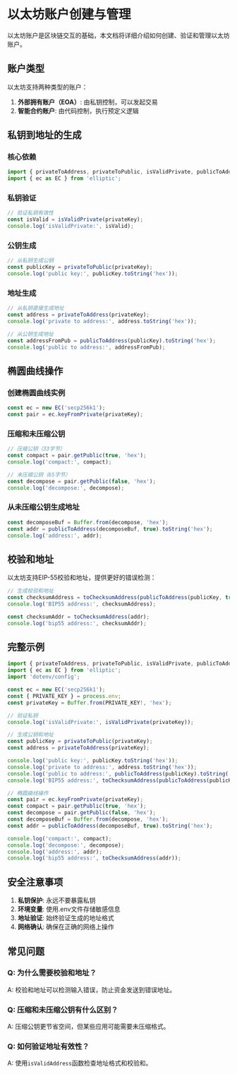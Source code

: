 # 以太坊账户创建与管理

以太坊账户是区块链交互的基础，本文档将详细介绍如何创建、验证和管理以太坊账户。

## 账户类型

以太坊支持两种类型的账户：

1. **外部拥有账户（EOA）**: 由私钥控制，可以发起交易
2. **智能合约账户**: 由代码控制，执行预定义逻辑

## 私钥到地址的生成

### 核心依赖

```typescript
import { privateToAddress, privateToPublic, isValidPrivate, publicToAddress, toChecksumAddress } from 'ethereumjs-util';
import { ec as EC } from 'elliptic';
```

### 私钥验证

```typescript
// 验证私钥有效性
const isValid = isValidPrivate(privateKey);
console.log('isValidPrivate:', isValid);
```

### 公钥生成

```typescript
// 从私钥生成公钥
const publicKey = privateToPublic(privateKey);
console.log('public key:', publicKey.toString('hex'));
```

### 地址生成

```typescript
// 从私钥直接生成地址
const address = privateToAddress(privateKey);
console.log('private to address:', address.toString('hex'));

// 从公钥生成地址
const addressFromPub = publicToAddress(publicKey).toString('hex');
console.log('public to address:', addressFromPub);
```

## 椭圆曲线操作

### 创建椭圆曲线实例

```typescript
const ec = new EC('secp256k1');
const pair = ec.keyFromPrivate(privateKey);
```

### 压缩和未压缩公钥

```typescript
// 压缩公钥（33字节）
const compact = pair.getPublic(true, 'hex');
console.log('compact:', compact);

// 未压缩公钥（65字节）
const decompose = pair.getPublic(false, 'hex');
console.log('decompose:', decompose);
```

### 从未压缩公钥生成地址

```typescript
const decomposeBuf = Buffer.from(decompose, 'hex');
const addr = publicToAddress(decomposeBuf, true).toString('hex');
console.log('address:', addr);
```

## 校验和地址

以太坊支持EIP-55校验和地址，提供更好的错误检测：

```typescript
// 生成校验和地址
const checksumAddress = toChecksumAddress(publicToAddress(publicKey, true).toString('hex'));
console.log('BIP55 address:', checksumAddress);

const checksumAddr = toChecksumAddress(addr);
console.log('bip55 address:', checksumAddr);
```

## 完整示例

```typescript
import { privateToAddress, privateToPublic, isValidPrivate, publicToAddress, toChecksumAddress } from 'ethereumjs-util';
import { ec as EC } from 'elliptic';
import 'dotenv/config';

const ec = new EC('secp256k1');
const { PRIVATE_KEY } = process.env;
const privateKey = Buffer.from(PRIVATE_KEY!, 'hex');

// 验证私钥
console.log('isValidPrivate:', isValidPrivate(privateKey));

// 生成公钥和地址
const publicKey = privateToPublic(privateKey);
const address = privateToAddress(privateKey);

console.log('public key:', publicKey.toString('hex'));
console.log('private to address:', address.toString('hex'));
console.log('public to address:', publicToAddress(publicKey).toString('hex'));
console.log('BIP55 address:', toChecksumAddress(publicToAddress(publicKey, true).toString('hex')));

// 椭圆曲线操作
const pair = ec.keyFromPrivate(privateKey);
const compact = pair.getPublic(true, 'hex');
const decompose = pair.getPublic(false, 'hex');
const decomposeBuf = Buffer.from(decompose, 'hex');
const addr = publicToAddress(decomposeBuf, true).toString('hex');

console.log('compact:', compact);
console.log('decompose:', decompose);
console.log('address:', addr);
console.log('bip55 address:', toChecksumAddress(addr));
```

## 安全注意事项

1. **私钥保护**: 永远不要暴露私钥
2. **环境变量**: 使用.env文件存储敏感信息
3. **地址验证**: 始终验证生成的地址格式
4. **网络确认**: 确保在正确的网络上操作

## 常见问题

### Q: 为什么需要校验和地址？
A: 校验和地址可以检测输入错误，防止资金发送到错误地址。

### Q: 压缩和未压缩公钥有什么区别？
A: 压缩公钥更节省空间，但某些应用可能需要未压缩格式。

### Q: 如何验证地址有效性？
A: 使用`isValidAddress`函数检查地址格式和校验和。

